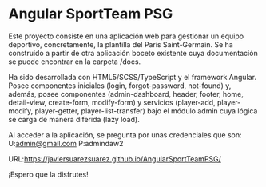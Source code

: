 # Angular SportTeam PSG

Este proyecto consiste en una aplicación web para gestionar un equipo deportivo, concretamente, la plantilla del Paris Saint-Germain. Se ha construido a partir de otra aplicación boceto existente cuya documentación se puede encontrar en la carpeta /docs.

Ha sido desarrollada con HTML5/SCSS/TypeScript y el framework Angular. Posee componentes iniciales (login, forgot-password, not-found) y, además, posee componentes (admin-dashboard, header, footer, home, detail-view, create-form, modify-form) y servicios (player-add, player-modify, player-getter, player-list-transfer) bajo el módulo admin cuya lógica se carga de manera diferida (lazy load).

Al acceder a la aplicación, se pregunta por unas credenciales que son:  U:admin@gmail.com   P:admindaw2

URL:https://javiersuarezsuarez.github.io/AngularSportTeamPSG/

¡Espero que la disfrutes!
